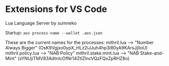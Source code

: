 # Extensions for VS Code

Lua Language Server by sumneko

Startup:
`aos process-name --wallet .aos.json`

These are the current names for the processes:
mithril.lua --> "Number Always Bigger" (OsK9Vgjxo0ypX_HLz2iJJuh4hp3I80yA9KArsJjIloU)
mithril.policy.lua --> "NAB Policy"
mithril.stake.mint.lua --> "NAB Stake-and-Mint" (sYNUjiTMV83AdtnIcOfNr14ZtlZlncVQzFQxZpRHZ8o)
